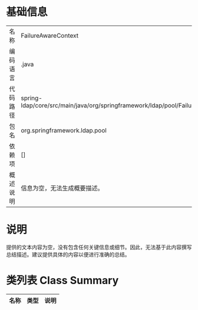 # 基础信息

|      |      |
|------|------|
| 名称 | FailureAwareContext |
| 编码语言 | .java |
| 代码路径 | spring-ldap/core/src/main/java/org/springframework/ldap/pool/FailureAwareContext.java |
| 包名 | org.springframework.ldap.pool |
| 依赖项 | [] |
| 概述说明 | 信息为空，无法生成概要描述。 |

# 说明

提供的文本内容为空，没有包含任何关键信息或细节。因此，无法基于此内容撰写总结描述。建议提供具体的内容以便进行准确的总结。

# 类列表 Class Summary

| 名称   | 类型  | 说明 |
|-------|------|-------------|




